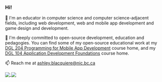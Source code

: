### Hi!

🔭 I'm an educator in computer science and computer science-adjacent fields, including web development, web and mobile app development and game design and development. 

🌱 I'm deeply committed to open-source development, education and pedagogies. You can find some of my open-source educational work at my [DGL 204 Programming for Mobile App Development](https://ash-teach.github.io/dgl-204/#/) course home, and my [DGL 104 Application Development Foundations](https://ash-teach.github.io/dgl-104/#/) course home.

📫 Reach me at ashley.blacquiere@nic.bc.ca

<a href="https://githubtrends.io">
  <img align="center" src="https://api.githubtrends.io/user/svg/ash-teach/langs" />
</a>
<a href="https://githubtrends.io">
  <img align="center" src="https://api.githubtrends.io/user/svg/ash-teach/repos" />
</a>
